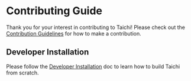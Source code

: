 # Contributing Guide

Thank you for your interest in contributing to Taichi! Please check out the [Contribution Guidelines](https://docs.taichi.graphics/lang/articles/contribution/contributor_guide) for how to make a contribution.

## Developer Installation

Please follow the [Developer Installation](https://docs.taichi.graphics/lang/articles/contribution/dev_install) doc to learn how to build Taichi from scratch.
